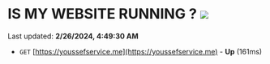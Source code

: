 # IS MY WEBSITE RUNNING ? [![](https://img.shields.io/static/v1?label=Sponsor&message=%E2%9D%A4&logo=GitHub&color=%23fe8e86)](https://github.com/sponsors/<username>)

Last updated: **2/26/2024, 4:49:30 AM**

- `GET` [https://youssefservice.me](https://youssefservice.me) - **Up** (161ms)
